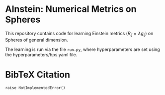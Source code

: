 # AInstein: Numerical Metrics on Spheres  
This repository contains code for learning Einstein metrics ($R_{ij} = \lambda g_{ij}$) on Spheres of general dimension.  
  
The learning is run via the file `run.py`, where hyperparameters are set using the hyperparameters/hps.yaml file.
  
  
# BibTeX Citation  
``` 
raise NotImplementedError()  
```

